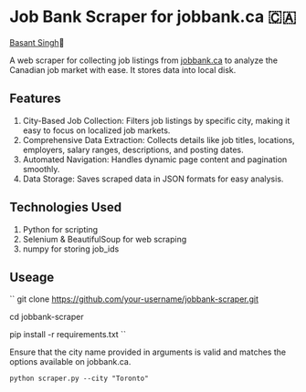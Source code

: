 # Job Bank Scraper for jobbank.ca 🇨🇦
[Basant Singh](https://www.linkedin.com/in/basantsingh1000/)🦁

A web scraper for collecting job listings from [jobbank.ca](https://www.jobbank.gc.ca) to analyze the Canadian job market with ease. It stores data into local disk.

## Features
1. City-Based Job Collection: Filters job listings by specific city, making it easy to focus on localized job markets.
2. Comprehensive Data Extraction: Collects details like job titles, locations, employers, salary ranges, descriptions, and posting dates.
3. Automated Navigation: Handles dynamic page content and pagination smoothly.
4. Data Storage: Saves scraped data in JSON formats for easy analysis.

## Technologies Used
1. Python for scripting
2. Selenium & BeautifulSoup for web scraping
3. numpy for storing job_ids


## Useage

``
git clone https://github.com/your-username/jobbank-scraper.git

cd jobbank-scraper

pip install -r requirements.txt
``


Ensure that the city name provided in arguments is valid and matches the options available on jobbank.ca.

``
python scraper.py --city "Toronto" 
``


